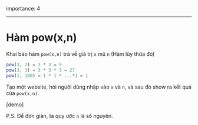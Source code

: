 importance: 4

---

# Hàm pow(x,n)

Khai báo hàm `pow(x,n)` trả về giá trị `x` mũ `n` (Hàm lũy thừa đó)

```js
pow(3, 2) = 3 * 3 = 9
pow(3, 3) = 3 * 3 * 3 = 27
pow(1, 100) = 1 * 1 * ...*1 = 1
```

Tạo một website, hỏi người dùng nhập vào `x` và `n`, và sau đó show ra kết quả của `pow(x,n)`.

[demo]

P.S. Để đơn giản, ta quy ước `n` là số nguyên.
